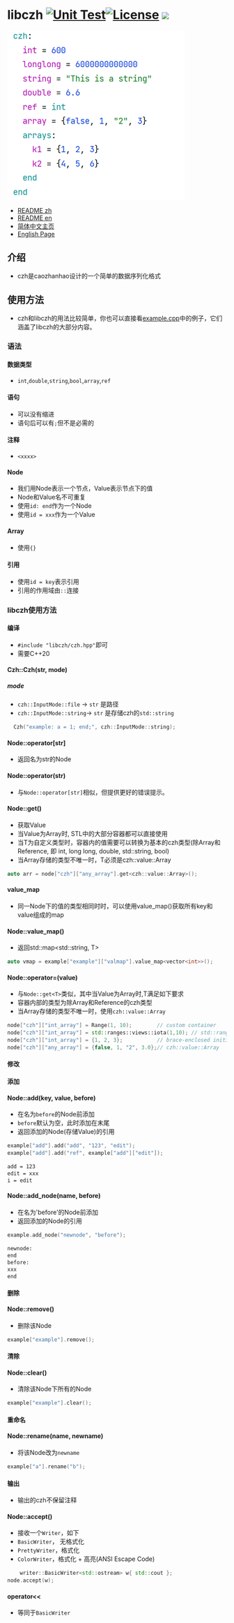 # libczh  [![Unit Test](https://github.com/caozhanhao/libczh/actions/workflows/tests.yml/badge.svg)](https://github.com/caozhanhao/libczh/actions/workflows/tests.yml)[![License](https://img.shields.io/github/license/caozhanhao/libczh?label=License&style=flat-square)](LICENSE) ![](https://img.shields.io/github/v/release/caozhanhao/libczh?label=Release&style=flat-square)

![example](examples/example.png)

-   [README zh](README.md)
-   [README en](README.en.md)
-   [简体中文主页](https://libczh.vercel.app/)
-   [English Page](https://libczh-en.vercel.app/)

## 介绍

-   czh是caozhanhao设计的一个简单的数据序列化格式

## 使用方法

-   czh和libczh的用法比较简单，你也可以直接看[example.cpp](examples/cpp/example.cpp)中的例子，它们涵盖了libczh的大部分内容。

### 语法

#### 数据类型

-   `int`,`double`,`string`,`bool`,`array`,`ref`

#### 语句

-   可以没有缩进
-   语句后可以有`;`但不是必需的

#### 注释

-   `<xxxx>`

#### Node

-   我们用Node表示一个节点，Value表示节点下的值
-   Node和Value名不可重复
-   使用`id: end`作为一个Node
-   使用`id = xxx`作为一个Value

#### Array

-   使用`{}`

#### 引用

-   使用`id = key`表示引用
-   引用的作用域由`::`连接

### libczh使用方法

#### 编译

-   `#include "libczh/czh.hpp"`即可
-   需要C++20

#### Czh::Czh(str, mode)

##### mode

-   `czh::InputMode::file`  -> `str` 是路径
-   `czh::InputMode::string`-> `str` 是存储czh的`std::string`

```c++
  Czh("example: a = 1; end;", czh::InputMode::string);
```

#### Node::operator[str]

-   返回名为str的Node

#### Node::operator(str)

-   与`Node::operator[str]`相似，但提供更好的错误提示。

#### Node::get<T>()

- 获取Value
- 当Value为Array时, STL中的大部分容器都可以直接使用
- 当T为自定义类型时，容器内的值需要可以转换为基本的czh类型(除Array和Reference, 即 int, long long, double, std::string, bool)
- 当Array存储的类型不唯一时，T必须是czh::value::Array

```c++
auto arr = node["czh"]["any_array"].get<czh::value::Array>();
```

#### value_map

-   同一Node下的值的类型相同时时，可以使用value_map()获取所有key和value组成的map

#### Node::value_map<T>()
-   返回std::map<std::string, T>

```c++
auto vmap = example["example"]["valmap"].value_map<vector<int>>();
```

#### Node::operator=(value)

-   与`Node::get<T>`类似，其中当Value为Array时,T满足如下要求
-   容器内部的类型为除Array和Reference的czh类型
-   当Array存储的类型不唯一时，使用`czh::value::Array`

```c++
node["czh"]["int_array"] = Range(1, 10);        // custom container
node["czh"]["int_array"] = std::ranges::views::iota(1,10); // std::ranges
node["czh"]["int_array"] = {1, 2, 3};           // brace-enclosed initializer list
node["czh"]["any_array"] = {false, 1, "2", 3.0};// czh::value::Array
```

#### 修改

#### 添加

#### Node::add(key, value, before)

-   在名为`before`的Node前添加
-   `before`默认为空，此时添加在末尾
-   返回添加的Node(存储Value)的引用

```c++
example["add"].add("add", "123", "edit");
example["add"].add("ref", example["add"]["edit"]);
```

```
add = 123
edit = xxx
i = edit
```

#### Node::add_node(name, before)
-   在名为'before'的Node前添加
-   返回添加的Node的引用

```c++
example.add_node("newnode", "before");
```

```
newnode:
end
before:
xxx
end
```

#### 删除

#### Node::remove()

-   删除该Node

```c++
example["example"].remove();
```

#### 清除

#### Node::clear()

-   清除该Node下所有的Node

```c++
example["example"].clear();
```

#### 重命名

#### Node::rename(name, newname)

-   将该Node改为`newname`

```c++
example["a"].rename("b");
```

#### 输出

-   输出的czh不保留注释

#### Node::accept()

- 接收一个`Writer`，如下
- `BasicWriter`， 无格式化
- `PrettyWriter`，格式化
- `ColorWriter`，格式化 + 高亮(ANSI Escape Code)

```c++
    writer::BasicWriter<std::ostream> w{ std::cout };
node.accept(w);
```

#### operator<<

- 等同于`BasicWriter`

